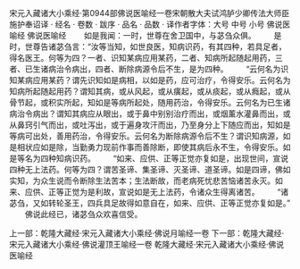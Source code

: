 宋元入藏诸大小乘经·第0944部佛说医喻经一卷宋朝散大夫试鸿胪少卿传法大师臣施护奉诏译
· 经名 · 卷数 · 跋序
· 品名 · 品数 · 译作者字体：大号 中号 小号
佛说医喻经
佛说医喻经
　　如是我闻：一时，世尊在舍卫国中，与苾刍众俱。
　　是时，世尊告诸苾刍言：“汝等当知，如世良医，知病识药，有其四种，若具足者，得名医王。何等为四？一者、识知某病应用某药，二者、知病所起随起用药，三者、已生诸病治令病出，四者、断除病源令后不生，是为四种。
　　“云何名为识知某病应用某药？谓先识知如是病相，以如是药，应可治疗，令得安乐。云何名为知病所起随起用药？谓知其病，或从风起，或从癀起，或从痰起，或从癊起，或从骨节起，或积实所起，知如是等病所起处，随用药治，令得安乐。云何名为已生诸病治令病出？谓知其病应从眼出，或于鼻中别别治疗而出，或烟薰水灌鼻而出，或从鼻窍引气而出，或吐泻出，或于遍身攻汗而出，乃至身分上下随应而出，知如是等病可出处，善用药治，令得安乐。云何名为断除病源令后不生？谓识知病源，如是相状应如是除，当勤勇力现前作事而善除断，即使其病后永不生，令得安乐。如是等名为四种知病识药。
　　“如来、应供、正等正觉亦复如是，出现世间，宣说四种无上法药。何等为四？谓苦圣谛、集圣谛、灭圣谛、道圣谛。如是四谛，佛如实知，为众生说而令断除生法苦本；生法断故，而老病死忧悲苦恼诸苦永灭。如来、应供、正等正觉为是利故，宣说如是无上法药，令诸众生得离诸苦。
　　“诸苾刍，又如转轮圣王，四兵具足故得如意自在，如来、应供、正等正觉亦复如是。”
　　佛说此经已，诸苾刍众欢喜信受。

上一部：乾隆大藏经·宋元入藏诸大小乘经·佛说月喻经一卷
下一部：乾隆大藏经·宋元入藏诸大小乘经·佛说灌顶王喻经一卷
乾隆大藏经·宋元入藏诸大小乘经·佛说医喻经